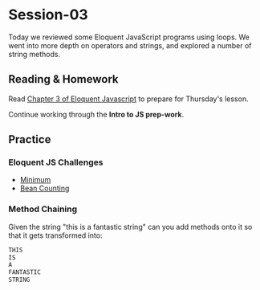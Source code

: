 # Session-03

Today we reviewed some Eloquent JavaScript programs using loops. We went into more depth on operators and strings, and explored a number of string methods.

## Reading & Homework

Read [Chapter 3 of Eloquent Javascript](https://eloquentjavascript.net/03_functions.html) to prepare for Thursday's lesson.

Continue working through the **Intro to JS prep-work**.

## Practice

### Eloquent JS Challenges

- [Minimum](https://eloquentjavascript.net/03_functions.html#i_XTmO7z7MPq)
- [Bean Counting](https://eloquentjavascript.net/03_functions.html#i_3rsiDgC2do)

### Method Chaining

Given the string "this is a fantastic string" can you add methods onto it so that it gets transformed into:

```js
THIS
IS
A
FANTASTIC
STRING
```
